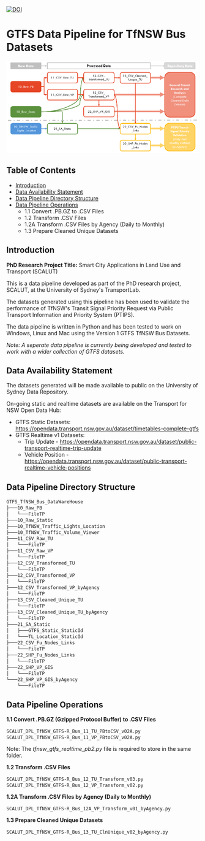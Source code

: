 [![DOI](https://zenodo.org/badge/383683218.svg)](https://zenodo.org/badge/latestdoi/383683218)
# GTFS Data Pipeline for TfNSW Bus Datasets
![Pipeline](GTFS_TfNSW_Bus_Data_Pipeline_v211023.png)


## Table of Contents
* [Introduction](#introduction)
* [Data Availability Statement](#data-availability-statement)
* [Data Pipeline Directory Structure](#data-pipeline-directory-structure)
* [Data Pipeline Operations](#data-pipeline-operations)
  - 1.1 Convert .PB.GZ to .CSV Files
  - 1.2 Transform .CSV Files
  - 1.2A Transform .CSV Files by Agency (Daily to Monthly)
  - 1.3 Prepare Cleaned Unique Datasets


## Introduction

**PhD Research Project Title:** Smart City Applications in Land Use and Transport (SCALUT)

This is a data pipeline developed as part of the PhD research project, SCALUT, at the University of Sydney's TransportLab. 

The datasets generated using this pipeline has been used to validate the performance of TfNSW's Transit Signal Priority Request via Public Transport Information and Priority System (PTIPS).

The data pipeline is written in Python and has been tested to work on Windows, Linux and Mac using the Version 1 GTFS TfNSW Bus Datasets. 

*Note: A seperate data pipeline is currently being developed and tested to work with a wider collection of GTFS datasets.*


## Data Availability Statement

The datasets generated will be made available to public on the University of Sydney Data Repository. 

On-going static and realtime datasets are available on the Transport for NSW Open Data Hub:
* GTFS Static Datasets: https://opendata.transport.nsw.gov.au/dataset/timetables-complete-gtfs
* GTFS Realtime v1 Datasets: 
  - Trip Update - https://opendata.transport.nsw.gov.au/dataset/public-transport-realtime-trip-update
  - Vehicle Position - https://opendata.transport.nsw.gov.au/dataset/public-transport-realtime-vehicle-positions


## Data Pipeline Directory Structure
```
GTFS_TfNSW_Bus_DataWareHouse
├───10_Raw_PB
│   └───FileTP
├───10_Raw_Static
├───10_TfNSW_Traffic_Lights_Location
├───10_TfNSW_Traffic_Volume_Viewer
├───11_CSV_Raw_TU
│   └───FileTP
├───11_CSV_Raw_VP
│   └───FileTP
├───12_CSV_Transformed_TU
│   └───FileTP
├───12_CSV_Transformed_VP
│   └───FileTP
├───12_CSV_Transformed_VP_byAgency
│   └───FileTP
├───13_CSV_Cleaned_Unique_TU
│   └───FileTP
├───13_CSV_Cleaned_Unique_TU_byAgency
│   └───FileTP
├───21_SA_Static
│   ├───GTFS_Static_StaticId
│   └───TL_Location_StaticId
├───22_CSV_Fu_Nodes_Links
│   └───FileTP
├───22_SHP_Fu_Nodes_Links
│   └───FileTP
├───22_SHP_VP_GIS
│   └───FileTP
└───22_SHP_VP_GIS_byAgency
    └───FileTP
```


## Data Pipeline Operations
**1.1 Convert .PB.GZ (Gzipped Protocol Buffer) to .CSV Files**
```
SCALUT_DPL_TfNSW_GTFS-R_Bus_11_TU_PBtoCSV_v02A.py
SCALUT_DPL_TfNSW_GTFS-R_Bus_11_VP_PBtoCSV_v02A.py
```
Note: The *tfnsw_gtfs_realtime_pb2.py* file is required to store in the same folder.

**1.2 Transform .CSV Files**
```
SCALUT_DPL_TfNSW_GTFS-R_Bus_12_TU_Transform_v03.py
SCALUT_DPL_TfNSW_GTFS-R_Bus_12_VP_Transform_v02.py
```
**1.2A Transform .CSV Files by Agency (Daily to Monthly)**
```
SCALUT_DPL_TfNSW_GTFS-R_Bus_12A_VP_Transform_v01_byAgency.py
```
**1.3 Prepare Cleaned Unique Datasets**
```
SCALUT_DPL_TfNSW_GTFS-R_Bus_13_TU_ClnUnique_v02_byAgency.py
```
